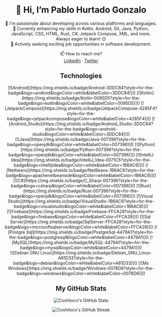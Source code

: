<h1 align="center">👋 Hi, I’m Pablo Hurtado Gonzalo</h1>

<p align="center">
  👀 I'm passionate about developing across various platforms and languages. <br>
  🌱 Currently enhancing my skills in Kotlin, Android, Git, Java, Python, JavaScript, CSS, HTML, Rust, C#, Jetpack Compose, XML, and more. Always eager to learn! 😉 <br>
  💼 Actively seeking exciting job opportunities in software development.
</p>

<p align="center">
  📫 How to reach me?<br>
  <a href="https://www.linkedin.com/in/pablo-hurtado-gonzalo-9a5478237/">LinkedIn</a> ·
  <a href="https://twitter.com/willyfoca">Twitter</a>
</p>

<h2 align="center">Technologies</h2>
<p align="center">
[![Android](https://img.shields.io/badge/Android-3DDC84?style=for-the-badge&logo=android&logoColor=white&labelColor=3DDC84)]()
[![Kotlin](https://img.shields.io/badge/Kotlin-0095D5?style=for-the-badge&logo=kotlin&logoColor=white&labelColor=0095D5)]()
[![JetpackCompose](https://img.shields.io/badge/JetpackCompose-4285F4?style=for-the-badge&logo=jetpackcompose&logoColor=white&labelColor=4285F4)]()
[![Android_Studio](https://img.shields.io/badge/Android_Studio-3DDC84?style=for-the-badge&logo=android-studio&logoColor=white&labelColor=3DDC84)]()
</br>
[![Java](https://img.shields.io/badge/Java-007396?style=for-the-badge&logo=openjdk&logoColor=white&labelColor=007396)]()
[![Python](https://img.shields.io/badge/Python-007396?style=for-the-badge&logo=openjdk&logoColor=white&labelColor=007396)]()
[![IntelliJ Idea](https://img.shields.io/badge/IntelliJ_Idea-0071C5?style=for-the-badge&logo=intellijidea&logoColor=white&labelColor=1B6AC6)]()
[![Netbeans](https://img.shields.io/badge/NetBeans-1B6AC6?style=for-the-badge&logo=apachenetbeanside&logoColor=white&labelColor=1B6AC6)]()
</br>
[![C#](https://img.shields.io/badge/C_Sharp-007396?style=for-the-badge&logo=csharp&logoColor=white&labelColor=007396)]()
[![Rust](https://img.shields.io/badge/Rust-007396?style=for-the-badge&logo=openjdk&logoColor=white&labelColor=007396)]()
[![Visual Studio](https://img.shields.io/badge/VisualStudio-1B6AC6?style=for-the-badge&logo=visualstudio&logoColor=white&labelColor=1B6AC6)]()
</br>
[![Firebase](https://img.shields.io/badge/Firebase-FFCA28?style=for-the-badge&logo=firebase&logoColor=white&labelColor=FFCA28)]()
[![Sql Server](https://img.shields.io/badge/SqlServer-FFCA28?style=for-the-badge&logo=microsoftsqlserver&logoColor=white&labelColor=FFCA28)]()
[![Postgre Sql](https://img.shields.io/badge/PostgreSql-4479A1?style=for-the-badge&logo=postgresql&logoColor=white&labelColor=4479A1)]()
[![MySQL](https://img.shields.io/badge/MySQL-4479A1?style=for-the-badge&logo=mysql&logoColor=white&labelColor=4479A1)]()
</br>
[![Debian GNU Linux](https://img.shields.io/badge/Debian_GNU_Linux-A81D33?style=for-the-badge&logo=debian&logoColor=white&labelColor=A81D33)]()
[![Ms Windows](https://img.shields.io/badge/Windows-0078D6?style=for-the-badge&logo=windows&logoColor=white&labelColor=0078D6)]()
</br>
</p>

<!-- Your GitHub stats cards -->
<h2 align="center">My GitHub Stats</h2>

<p align="center">
  <img src="https://github-readme-stats.vercel.app/api?username=coshiloco&show_icons=true&theme=dark" alt="Coshiloco's GitHub Stats" />
</p>

<p align="center">
  <img src="https://github-readme-streak-stats.herokuapp.com/?user=Coshiloco&count_private=true&theme=tokyonight" alt="Coshiloco's GitHub Streak" />
</p>
